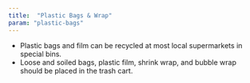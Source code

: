 ```yaml
---
title:  "Plastic Bags & Wrap"
param: "plastic-bags"
---
```


* Plastic bags and film can be recycled at most local supermarkets in special bins.
* Loose and soiled bags, plastic film, shrink wrap, and bubble wrap should be placed in the trash cart.
